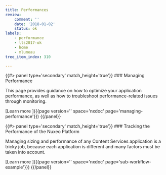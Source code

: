 ```yaml
---
title: Performances
review:
    comment: ''
    date: '2018-01-02'
    status: ok
labels:
    - performance
    - lts2017-ok
    - home
    - mlumeau
tree_item_index: 310

---
```

<div class="row" data-equalizer data-equalize-on="medium">
<div class="column medium-6">
{{#> panel type='secondary' match_height='true'}}
### Managing Performance

This page provides guidance on how to optimize your application performance, as well as how to troubleshoot performance-related issues through monitoring.

[Learn more&nbsp;<i class="fa fa-long-arrow-right" aria-hidden="true"></i>]({{page version='' space='nxdoc' page='managing-performance'}})
{{/panel}}
</div>

<div class="column medium-6">
{{#> panel type='secondary' match_height='true'}}
### Tracking the Performance of the Nuxeo Platform

Managing sizing and performance of any Content Services application is a tricky job, because each application is different and many factors must be taken into account.

[Learn more&nbsp;<i class="fa fa-long-arrow-right" aria-hidden="true"></i>]({{page version='' space='nxdoc' page='sub-workflow-example'}})
{{/panel}}
</div>

</div>
